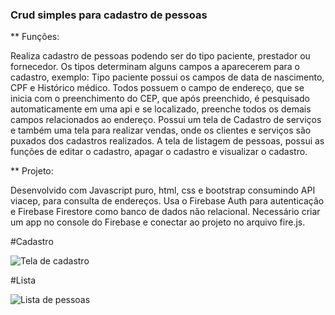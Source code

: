 ### Crud simples para cadastro de pessoas ### 

 ** Funções: 

Realiza cadastro de pessoas podendo ser do tipo paciente, prestador ou fornecedor. Os tipos determinam alguns campos a aparecerem para o cadastro, exemplo: Tipo paciente possui os campos de data de nascimento, CPF e Histórico médico. 
Todos possuem o campo de endereço, que se inicia com o preenchimento do CEP, que após preenchido, é pesquisado automaticamente em uma api e se localizado, preenche todos os demais campos relacionados ao endereço. Possui um tela de Cadastro 
de serviços e também uma tela para realizar vendas, onde os clientes e serviços são puxados dos cadastros realizados. A tela de listagem de pessoas, possui as funções de editar o cadastro, apagar o cadastro e visualizar o cadastro. 

 

** Projeto:  

Desenvolvido com Javascript puro, html, css e bootstrap consumindo API viacep, para consulta de endereços. Usa o Firebase Auth para autenticação e Firebase Firestore como banco de dados não relacional. Necessário criar um app no console do Firebase 
e conectar ao projeto no arquivo fire.js.  

#Cadastro

![Tela de cadastro](https://github.com/LuizFelipeNascente/crudFirebase/assets/65420416/adeae4c5-54e9-43e4-9e16-4852fdf7a773)

#Lista

![Lista de pessoas](https://github.com/LuizFelipeNascente/crudFirebase/assets/65420416/ffde9d09-37b1-4bc8-90c9-8350ca45247f)

